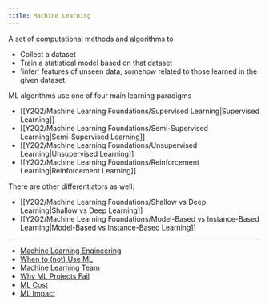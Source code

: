 ```yaml
---
title: Machine Learning
---
```


A set of computational methods and algorithms to
- Collect a dataset
- Train a statistical model based on that dataset
- 'infer' features of unseen data, somehow related to those learned in the given dataset.

ML algorithms use one of four main learning paradigms
- [[Y2Q2/Machine Learning Foundations/Supervised Learning|Supervised Learning]]
- [[Y2Q2/Machine Learning Foundations/Semi-Supervised Learning|Semi-Supervised Learning]]
- [[Y2Q2/Machine Learning Foundations/Unsupervised Learning|Unsupervised Learning]]
- [[Y2Q2/Machine Learning Foundations/Reinforcement Learning|Reinforcement Learning]]

There are other differentiators as well:
- [[Y2Q2/Machine Learning Foundations/Shallow vs Deep Learning|Shallow vs Deep Learning]]
- [[Y2Q2/Machine Learning Foundations/Model-Based vs Instance-Based Learning|Model-Based vs Instance-Based Learning]]

---
- [Machine Learning Engineering](/machine-learning-foundations/machine-learning-engineering)
- [When to (not) Use ML](/machine-learning-foundations/when-to-not-use-ml)
- [Machine Learning Team](/machine-learning-foundations/machine-learning-team)
- [Why ML Projects Fail](/machine-learning-foundations/why-ml-projects-fail)
- [ML Cost](/machine-learning-foundations/ml-cost)
- [ML Impact](/machine-learning-foundations/ml-impact)
